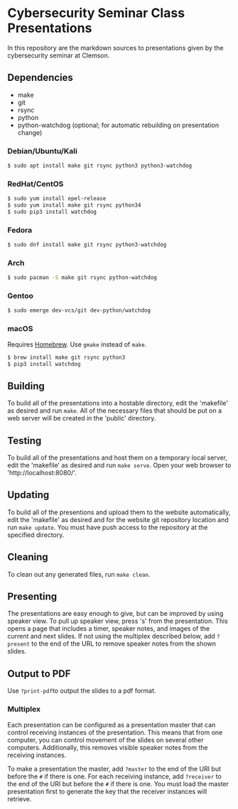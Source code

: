 Cybersecurity Seminar Class Presentations
=========================================

In this repository are the markdown sources to presentations given by the cybersecurity seminar at Clemson.


## Dependencies

* make
* git
* rsync
* python
* python-watchdog (optional; for automatic rebuilding on presentation change)


### Debian/Ubuntu/Kali

```sh
$ sudo apt install make git rsync python3 python3-watchdog
```


### RedHat/CentOS

```sh
$ sudo yum install epel-release
$ sudo yum install make git rsync python34
$ sudo pip3 install watchdog
```


### Fedora

```sh
$ sudo dnf install make git rsync python3-watchdog
```


### Arch

```sh
$ sudo pacman -S make git rsync python-watchdog
```


### Gentoo

```sh
$ sudo emerge dev-vcs/git dev-python/watchdog
```


### macOS

Requires [Homebrew](https://brew.sh/). Use `gmake` instead of `make`.

```sh
$ brew install make git rsync python3
$ pip3 install watchdog
```


## Building

To build all of the presentations into a hostable directory, edit the 'makefile' as desired and run `make`. All of the necessary files that should be put on a web server will be created in the 'public' directory.


## Testing

To build all of the presentations and host them on a temporary local server, edit the 'makefile' as desired and run `make serve`. Open your web browser to 'http://localhost:8080/'.


## Updating

To build all of the presentions and upload them to the website automatically, edit the 'makefile' as desired and for the website git repository location and run `make update`. You must have push access to the repository at the specified directory.


## Cleaning

To clean out any generated files, run `make clean`.


## Presenting

The presentations are easy enough to give, but can be improved by using speaker view. To pull up speaker view, press 's' from the presentation. This opens a page that includes a timer, speaker notes, and images of the current and next slides. If not using the multiplex described below, add `?present` to the end of the URL to remove speaker notes from the shown slides.

## Output to PDF

Use `?print-pdf`to output the slides to a pdf format.


### Multiplex

Each presentation can be configured as a presentation master that can control receiving instances of the presentation. This means that from one computer, you can control movement of the slides on several other computers. Additionally, this removes visible speaker notes from the receiving instances.

To make a presentation the master, add `?master` to the end of the URI but before the `#` if there is one. For each receiving instance, add `?receiver` to the end of the URI but before the `#` if there is one. You must load the master presentation first to generate the key that the receiver instances will retrieve.
